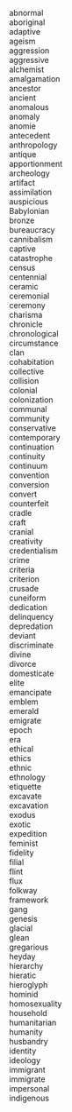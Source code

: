 abnormal  
aboriginal  
adaptive  
ageism  
aggression  
aggressive  
alchemist  
amalgamation  
ancestor  
ancient  
anomalous  
anomaly  
anomie  
antecedent  
anthropology  
antique  
apportionment  
archeology  
artifact  
assimilation  
auspicious  
Babylonian  
bronze  
bureaucracy  
cannibalism  
captive  
catastrophe  
census  
centennial  
ceramic  
ceremonial  
ceremony  
charisma  
chronicle  
chronological  
circumstance  
clan  
cohabitation  
collective  
collision  
colonial  
colonization  
communal  
community  
conservative  
contemporary  
continuation  
continuity  
continuum  
convention  
conversion  
convert  
counterfeit  
cradle  
craft  
cranial  
creativity  
credentialism  
crime  
criteria  
criterion  
crusade  
cuneiform  
dedication  
delinquency  
depredation  
deviant  
discriminate  
divine  
divorce  
domesticate  
elite  
emancipate  
emblem  
emerald  
emigrate  
epoch  
era  
ethical  
ethics  
ethnic  
ethnology  
etiquette  
excavate  
excavation  
exodus  
exotic  
expedition  
feminist  
fidelity  
filial  
flint  
flux  
folkway  
framework  
gang  
genesis  
glacial  
glean  
gregarious  
heyday  
hierarchy  
hieratic  
hieroglyph  
hominid  
homosexuality  
household  
humanitarian  
humanity  
husbandry  
identity  
ideology  
immigrant  
immigrate  
impersonal  
indigenous  
